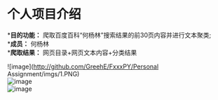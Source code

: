 个人项目介绍
=====
*__目的功能：__ 爬取百度百科“何杨林”搜索结果的前30页内容并进行文本聚类;<br>
*__成员：__ 何杨林 <br>
*__爬取结果：__ 网页目录+网页文本内容+分类结果<br>

 ![image](http://github.com/GreehE/FxxxPY/Personal Assignment/imgs/1.PNG)<br>
 ![image](http://github.com/GreehE/FxxxPY/img/2.PNG)<br>
 ![image](http://github.com/GreehE/FxxxPY/img/3.PNG)<br>
